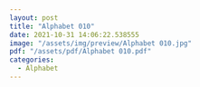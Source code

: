 ```yaml
---
layout: post
title: "Alphabet 010"
date: 2021-10-31 14:06:22.538555
image: "/assets/img/preview/Alphabet 010.jpg"
pdf: "/assets/pdf/Alphabet 010.pdf"
categories:
  - Alphabet 
---
```

